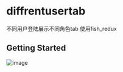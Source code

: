 # diffrentusertab

不同用户登陆展示不同角色tab 使用fish_redux

## Getting Started


![image](https://github.com/pheromone/Flutter_learn_demo/blob/master/%E5%85%B6%E4%BB%96/%E6%A1%88%E4%BE%8B/diffrent_user_tab/result.gif) <br/>
